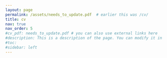 ```yaml
---
layout: page
permalink: /assets/needs_to_update.pdf  # earlier this was /cv/
title: cv
nav: true
nav_order: 5
#cv_pdf: needs_to_update.pdf # you can also use external links here
#description: This is a description of the page. You can modify it in '_pages/cv.md'. You can also change or remove the top pdf download button.
#toc:
#sidebar: left
---
```

